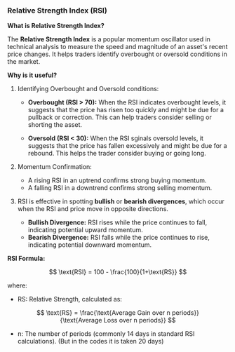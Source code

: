 ### Relative Strength Index (RSI)

**What is Relative Strength Index?**

The **Relative Strength Index** is a popular momentum oscillator used in technical analysis to measure the speed and magnitude of an asset's recent price changes. It helps traders identify overbought or oversold conditions in the market.

**Why is it useful?**

1. Identifying Overbought and Oversold conditions:
    - **Overbought (RSI > 70):** When the RSI indicates overbought levels, it suggests that the price has risen too quickly and might be due for a pullback or correction. This can help traders consider selling or shorting the asset.

    - **Oversold (RSI < 30):** When the RSI sginals oversold levels, it suggests that the price has fallen excessively and might be due for a rebound. This helps the trader consider buying or going long.

2. Momentum Confirmation:
    - A rising RSI in an uptrend confirms strong buying momentum.
    - A falling RSI in a downtrend confirms strong selling momentum.

3. RSI is effective in spotting **bullish** or **bearish divergences**, which occur when the RSI and price move in opposite directions.

    - **Bullish Divergence:** RSI rises while the price continues to fall, indicating potential upward momentum.
    - **Bearish Divergence:** RSI falls while the price continues to rise, indicating potential downward momentum.

**RSI Formula:**

$$
\text{RSI} = 100 - \frac{100}{1+\text{RS}}
$$

where:
- RS: Relative Strength, calculated as:

$$
\text{RS} = \frac{\text{Average Gain over n periods}}{\text{Average Loss over n periods}}
$$

- $\text{n}$: The number of periods (commonly 14 days in standard RSI calculations). (But in the codes it is taken 20 days)
